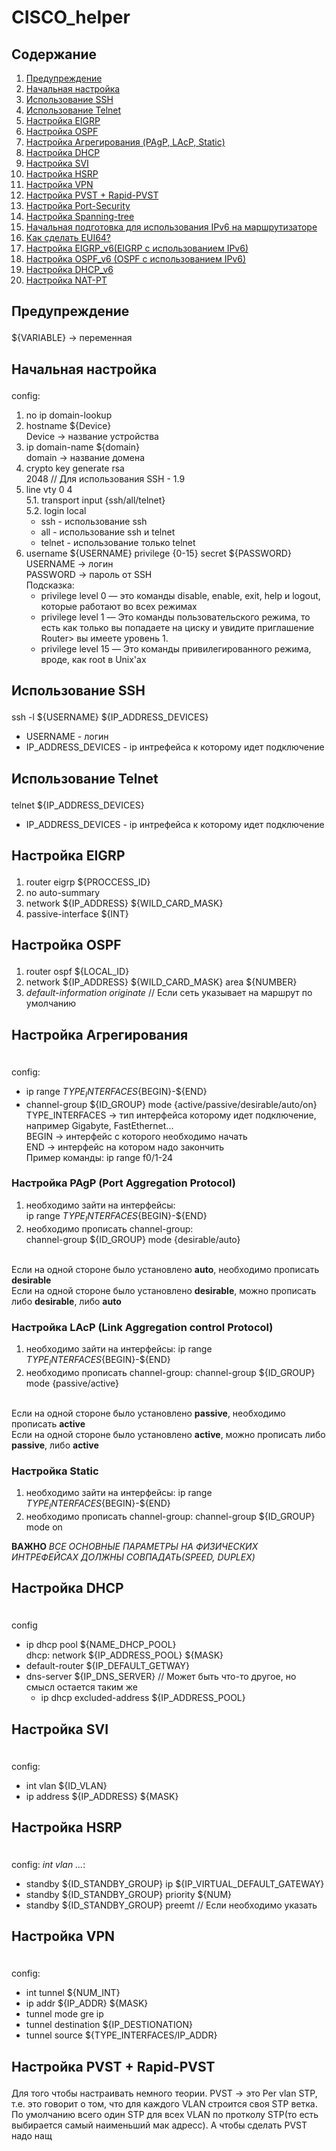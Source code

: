 # CISCO_helper
## Содержание
1. <a href=#1>Предупреждение</a>
2. <a href=#2>Начальная настройка</a>
3. <a href=#3>Использование SSH</a>
4. <a href=#4>Использование Telnet</a>
5. <a href=#5>Настройка EIGRP</a>
6. <a href=#6>Настройка OSPF</a>
7. <a href=#7>Настройка Агрегирования (PAgP, LAсP, Static)</a>
8. <a href=#8>Настройка DHCP</a>
9. <a href=#9>Настройка SVI</a>
10. <a href=#10>Настройка HSRP</a>
11. <a href=#11>Настройка VPN</a>
12. <a href=#12>Настройка PVST + Rapid-PVST</a>
13. <a href=#13>Настройка Port-Security</a>
14. <a href=#14>Настройка Spanning-tree</a>
15. <a href=#15>Начальная подготовка для использования IPv6 на маршрутизаторе</a>
16. <a href=#16>Как сделать EUI64?</a>
17. <a href=#17>Настройка EIGRP_v6(EIGRP с использованием IPv6)</a>
18. <a href=#18>Настройка OSPF_v6 (OSPF с использованием IPv6)</a>
19. <a href=#19>Настройка DHCP_v6</a>
20. <a href=#20>Настройка NAT-PT</a>


## <p name =1>Предупреждение </p>
${VARIABLE} -> переменная


## <p name =2>Начальная настройка </p>
config:
  1. no ip domain-lookup
  2. hostname ${Device}
  <br> Device -> название устройства
  4. ip domain-name ${domain}
  <br> domain -> название домена
  6. crypto key generate rsa
      <br> 2048 // Для использования SSH - 1.9
  5. line vty 0 4
<br>5.1. transport input {ssh/all/telnet}
<br>5.2. login local
      * ssh - использование ssh
      * all - использование ssh и telnet
      * telnet - использование только telnet
   6. username ${USERNAME} privilege {0-15} secret ${PASSWORD}
   <br> USERNAME -> логин
   <br> PASSWORD -> пароль от SSH
   </br> Подсказка: 
        * privilege level 0 — это команды disable, enable, exit, help и logout, которые работают во всех режимах
        * privilege level 1 — Это команды пользовательского режима, то есть как только вы попадаете на циску и увидите приглашение Router> вы имеете уровень 1.
        * privilege level 15 — Это команды привилегированного режима, вроде, как root в Unix'ах


 ##  <p name =3>Использование SSH</p>
 
 ssh -l ${USERNAME} ${IP_ADDRESS_DEVICES}
 * USERNAME - логин
 * IP_ADDRESS_DEVICES - ip интрефейса к которому идет подключение
 
 ##  <p name =4>Использование Telnet</p>
 
 telnet ${IP_ADDRESS_DEVICES}
 * IP_ADDRESS_DEVICES - ip интрефейса к которому идет подключение
 
 ##  <p name =5>Настройка EIGRP </p>
  1. router eigrp ${PROCCESS_ID}
  2. no auto-summary
  3. network ${IP_ADDRESS} ${WILD_CARD_MASK}
  4. passive-interface ${INT}


  ##  <p name =6>Настройка OSPF </p>
  1. router ospf ${LOCAL_ID}
  2. network ${IP_ADDRESS} ${WILD_CARD_MASK} area ${NUMBER}
  3. *default-information originate* // Если сеть указывает на маршрут по умолчанию


  ##  <p name =7>Настройка Агрегирования </p>
  <br>config: 
  * ip range ${TYPE_INTERFACES}${BEGIN}-${END}
  * channel-group ${ID_GROUP} mode {active/passive/desirable/auto/on}
    <br>TYPE_INTERFACES -> тип интерфейса которому идет подключение, например Gigabyte, FastEthernet...
    <br>BEGIN -> интерфейс с которого необходимо начать
    <br>END -> интерфейс на котором надо закончить
    <br>Пример команды: ip range f0/1-24

  ### Настройка PAgP (Port Aggregation Protocol)
  1. необходимо зайти на интерфейсы: <br> ip range ${TYPE_INTERFACES}${BEGIN}-${END}
  2. необходимо прописать channel-group: <br> channel-group ${ID_GROUP} mode {desirable/auto}
  
  <br> Если на одной стороне было установлено **auto**, необходимо прописать **desirable**
  <br> Если на одной стороне было установлено **desirable**, можно прописать либо **desirable**, либо **auto**

  ### Настройка LAcP (Link Aggregation control Protocol)
  1. необходимо зайти на интерфейсы: ip range ${TYPE_INTERFACES}${BEGIN}-${END}
  2. необходимо прописать channel-group: channel-group ${ID_GROUP} mode {passive/active}
  
  <br> Если на одной стороне было установлено **passive**, необходимо прописать **active**
  <br> Если на одной стороне было установлено **active**, можно прописать либо **passive**, либо **active**

  ### Настройка Static
  1. необходимо зайти на интерфейсы: ip range ${TYPE_INTERFACES}${BEGIN}-${END}
  2. необходимо прописать channel-group: channel-group ${ID_GROUP} mode on

  **ВАЖНО** *ВСЕ ОСНОВНЫЕ ПАРАМЕТРЫ НА ФИЗИЧЕСКИХ ИНТРЕФЕЙСАХ ДОЛЖНЫ СОВПАДАТЬ(SPEED, DUPLEX)*
  
  ##  <p name =8>Настройка DHCP</p>
  <br>config
  * ip dhcp pool ${NAME_DHCP_POOL}
    <br> dhcp:
   network ${IP_ADDRESS_POOL} ${MASK}
  * default-router ${IP_DEFAULT_GETWAY}
  * dns-server ${IP_DNS_SERVER} // Может быть что-то другое, но смысл остается таким же
    <br>
      - ip dhcp excluded-address ${IP_ADDRESS_POOL}
  
  
  ##  <p name =9>Настройка SVI  </p>
  <br>config:
  * int vlan ${ID_VLAN}
  * ip address ${IP_ADDRESS} ${MASK}
  
  ##  <p name =10>Настройка HSRP</p>
  <br> config:
  *int vlan ...*:
  * standby ${ID_STANDBY_GROUP} ip ${IP_VIRTUAL_DEFAULT_GATEWAY}
  * standby ${ID_STANDBY_GROUP} priority ${NUM}
  * standby ${ID_STANDBY_GROUP} preemt // Если необходимо указать

  ## <p name=11>Настройка VPN</p>
  <br> config:
  * int tunnel ${NUM_INT}
  * ip addr ${IP_ADDR} ${MASK}
  * tunnel mode gre ip
  * tunnel destination ${IP_DESTIONATION}
  * tunnel source ${TYPE_INTERFACES/IP_ADDR}
  
  ## <p name=12>Настройка PVST + Rapid-PVST</p>
  Для того чтобы настраивать немного теории. PVST -> это Per vlan STP, т.е. это говорит о том, что для каждого VLAN строится своя STP ветка. По умолчанию всего один STP для всех VLAN по протколу STP(то есть выбирается самый наименьший мак адресс). А чтобы сделать PVST надо нащ
  
  
